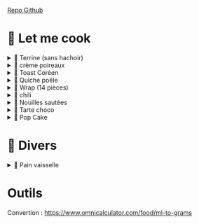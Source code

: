 [Repo Github](https://github.com/Iron-Wolf/Iron-Wolf.github.io/tree/master/recipe)

# 🍳 Let me cook
<details markdown="1">
<summary>🥖 Terrine (sans hachoir)</summary>

- 🌐 <https://philippe-etchebest.com/pate-maison/>
- 🥣 tremper la mie de pain (sans croûte) dans du lait
- 🔪 émincer
  - échalotes (25g)
  - persil / estragon / ...
  - poitrine de porc (200g)
  - foie de porc
  - mie de pain
  - 1 oeuf
  - sel / poivre
  - cognac / porto
- 👉 pasteuriser les bocaux dans l'eau bouillante
- 👉 remplir les bocaux (lorier, thym, terrine)
- 🔥 cuison bain-marie ⏲️ 3h
  - laisser refroidire
  - sécher l'opercule (pour éviter la rouille)
  - conservation 12 mois

</details>


<details markdown="1">
<summary>🥣 crème poireaux</summary>

- 🌐 <https://fan2recettes.fr/creme-vert-de-poireau>
- 🔥 cuire le vert ⏲️ 10min (eau bouillante)
- 🔁 mixer
  - poireau
  - jus citron 🥄🥄🥄
  - crème 🥄🥄🥄🥄🥄 (ou lait ?)
  - chèvre frais 🥄
  - oignon rouge (1/4)
  - huile parfumée
  - sel / épices

</details>


<details markdown="1">
<summary>🥪 Toast Coréen</summary>

- 🌐 <https://www.maangchi.com/recipe/street-toast>
- 🔁 couper et mélanger
  - carotte
  - choux
  - oigons
  - oeuf (1 par toast)
- 🔥 cuire la galette à la poêle (maximum de beurre) ⏲️ 3min par face
  - faire une forme carrée, pendant la cuison
- 🔥 cuire le pain de mie ⏲️ 1min par face
- 👉 former le toat avec sauces au choix

</details>


<details markdown="1">
<summary>🍕 Quiche poêle</summary>

- 🌐 <https://lasaisonencuisine.com/recette-rapide-pate-brisee-maison/>
- 🌐 <https://pizzaalmaestro.fr/quiche-a-la-poele-express/>
- 👉 patte (4 personnes)
  - farine (200g / 330ml)
  - beurre (100g)
  - sel
  - 👉 mélanger
  - 👉 ajouter eau (5cl) (boule non collante)
  - laisser reposer ⏲️ 30min (au frigo pour la travailler facilement)
  - puis, abaisser la patte (à congeler si besoin)
- appareil
  - 4 oeufs
  - lait ou crème fraiche (20/30cl)
  - lardons, oignons, ...
- 🔥 cuire patte à feu doux avec couvercle (3min)
- 👉 retourner la patte (pas obligatoire, surtout si la patte est rattée)
  - ajouter la garniture crue
  - verser l'appareil et laisser cuire avec couvercle

</details>


<details markdown="1">
<summary>🌯 Wrap (14 pièces)</summary>

- 🌐 
- 🔁 mélanger
  - farine (650g)
  - levure chimique 🥄
  - sel 🥄
  - lait (37cl)
  - huile (12cl)
- laisser reposer ⏲️ 30min (température ambiante)
- abaisser des pâtons de 80g
- congelage possible entre feuille sulfurisé

</details>


<details markdown="1">
<summary>🍲 chili</summary>

- 🌐 
- 👉 faire tremper les haricot toute la nuit
- 🔥 faire cuire les haricot à l'eau (1h)
- 🔥 cuire le riz dans l'eau des haricots
- 🔥 cuire les légumes à côté

</details>


<details markdown="1">
<summary>🍜 Nouilles sautées</summary>

- 🌐 <https://missclaudine.fr/recettes/comment-reussir-des-nouilles-sautees-maison-savoureuses-et-simples/>
- 🌐 <https://www.papillesetpupilles.fr/2024/06/nouilles-sautees-sauce-soja-une-recette-chinoise-facile.html/>
- 👉 marinade de la viande (s'il y en a) :
  -  sauce soja 🥄🥄
  -  mirin 🥄
  -  (sucre 🥄)
  -  eau 🥄
- 🔥 cuire les nouilles à l'eau (stoper cuison à l'eau froide pour pas quelles collent)
- 🔥 cuire la viande
  - ajouter les legumes coupés finnements (⏲️ 3min)
  - ajouter les nouilles et la sauce de la marinade (⏲️ 2min)

</details>


<details markdown="1">
<summary>🍫 Tarte choco</summary>

- 🔥 cuire la pate (180° ⏲️ 15min)
- 🔥 fondre le chocolat au bain-marie (200g)
- 🔁 le mélanger avec
  - crème liquide (20g)
  - oeuf (entier)
- 🔥 verser l'appareil et faire re-cuire (180° ⏲️ 15min)

</details>


<details markdown="1">
<summary>🍰 Pop Cake</summary>

- 🌐 <https://chezlours-bayonne.fr/recette-de-pop-cake-quatre-quart-au-mascarpone/>
- 🔥 fondre le chocolat (200g)
- 🔁 mélanger
  - quatre-quarts émietté
  - mascarpone (250g)
- 👉 former des boules à piquer sur un manche
- 👉 tremper dans le chocolat et laisser prendre

</details>


# 🧽 Divers
<details markdown="1">
<summary>🧼 Pain vaisselle</summary>

- 🌐 <https://www.oumnaturel.com/cake-vaisselle/>
- 🔁 mélange sec
  - Sodium Coco Sulfate (150g)
  - Sodium Cocoyl Iséthionate (25g)
  - Sodium Lauryl SulfoAcetate (25g)
  - bicarbonate de soude (5g)
- 🔁 mélange liquide
  - eau (12g)
  - vinaigre (10g)
  - jus de citron (10g)
  - huile essentielle (10 gouttes lavande, 10 gouttes Tea Tree)
- 🔥 bain-marie, jusqu'à agglomération
- 👉 mettre dans un bocal pendant que c'est chaud

</details>


# Outils
Convertion : https://www.omnicalculator.com/food/ml-to-grams

